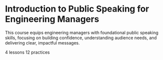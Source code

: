 # Introduction to Public Speaking for Engineering Managers

This course equips engineering managers with foundational public speaking skills, focusing on building confidence, understanding audience needs, and delivering clear, impactful messages.

4 lessons
12 practices